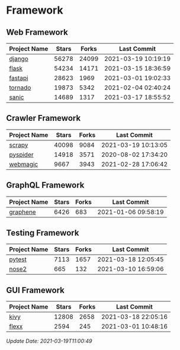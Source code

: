 # Framework

## Web Framework
| Project Name | Stars | Forks | Last Commit |
| ------------ | ----- | ----- | ----------- |
| [django](https://github.com/django/django) | 56278 | 24099 | 2021-03-19 10:19:19 |
| [flask](https://github.com/pallets/flask) | 54234 | 14171 | 2021-03-15 18:36:59 |
| [fastapi](https://github.com/tiangolo/fastapi) | 28623 | 1969 | 2021-03-01 19:02:33 |
| [tornado](https://github.com/tornadoweb/tornado) | 19873 | 5342 | 2021-02-04 02:40:24 |
| [sanic](https://github.com/sanic-org/sanic) | 14689 | 1317 | 2021-03-17 18:55:52 |

## Crawler Framework
| Project Name | Stars | Forks | Last Commit |
| ------------ | ----- | ----- | ----------- |
| [scrapy](https://github.com/scrapy/scrapy) | 40098 | 9084 | 2021-03-19 10:13:05 |
| [pyspider](https://github.com/binux/pyspider) | 14918 | 3571 | 2020-08-02 17:34:20 |
| [webmagic](https://github.com/code4craft/webmagic) | 9667 | 3943 | 2021-02-28 17:06:42 |

## GraphQL Framework
| Project Name | Stars | Forks | Last Commit |
| ------------ | ----- | ----- | ----------- |
| [graphene](https://github.com/graphql-python/graphene) | 6426 | 683 | 2021-01-06 09:58:19 |

## Testing Framework
| Project Name | Stars | Forks | Last Commit |
| ------------ | ----- | ----- | ----------- |
| [pytest](https://github.com/pytest-dev/pytest) | 7113 | 1657 | 2021-03-18 12:05:45 |
| [nose2](https://github.com/nose-devs/nose2) | 665 | 132 | 2021-03-10 16:59:06 |

## GUI Framework
| Project Name | Stars | Forks | Last Commit |
| ------------ | ----- | ----- | ----------- |
| [kivy](https://github.com/kivy/kivy) | 12808 | 2658 | 2021-03-18 22:05:16 |
| [flexx](https://github.com/flexxui/flexx) | 2594 | 245 | 2021-03-01 10:48:16 |

*Update Date: 2021-03-19T11:00:49*